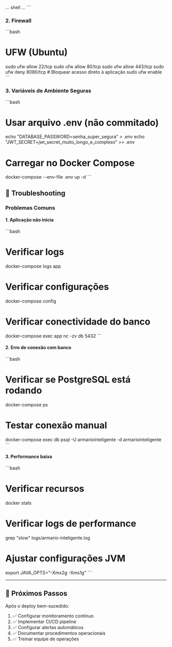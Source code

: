 ... shell ...
\`\`\`

### 2. Firewall

\`\`\`bash
# UFW (Ubuntu)
sudo ufw allow 22/tcp
sudo ufw allow 80/tcp
sudo ufw allow 443/tcp
sudo ufw deny 8080/tcp  # Bloquear acesso direto à aplicação
sudo ufw enable
\`\`\`

### 3. Variáveis de Ambiente Seguras

\`\`\`bash
# Usar arquivo .env (não commitado)
echo "DATABASE_PASSWORD=senha_super_segura" > .env
echo "JWT_SECRET=jwt_secret_muito_longo_e_complexo" >> .env

# Carregar no Docker Compose
docker-compose --env-file .env up -d
\`\`\`

## 🚨 Troubleshooting

### Problemas Comuns

#### 1. Aplicação não inicia

\`\`\`bash
# Verificar logs
docker-compose logs app

# Verificar configurações
docker-compose config

# Verificar conectividade do banco
docker-compose exec app nc -zv db 5432
\`\`\`

#### 2. Erro de conexão com banco

\`\`\`bash
# Verificar se PostgreSQL está rodando
docker-compose ps

# Testar conexão manual
docker-compose exec db psql -U armariointeligente -d armariointeligente
\`\`\`

#### 3. Performance baixa

\`\`\`bash
# Verificar recursos
docker stats

# Verificar logs de performance
grep "slow" logs/armario-inteligente.log

# Ajustar configurações JVM
export JAVA_OPTS="-Xmx2g -Xms1g"
\`\`\`

---

## 🎯 Próximos Passos

Após o deploy bem-sucedido:

1. ✅ Configurar monitoramento contínuo
2. ✅ Implementar CI/CD pipeline
3. ✅ Configurar alertas automáticos
4. ✅ Documentar procedimentos operacionais
5. ✅ Treinar equipe de operações
